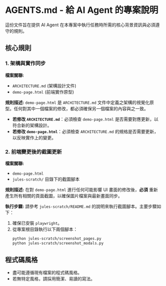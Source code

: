 # AGENTS.md - 給 AI Agent 的專案說明

這份文件旨在提供 AI Agent 在本專案中執行任務時所需的核心背景資訊與必須遵守的規則。

## 核心規則

### 1. 架構與實作同步

**檔案關聯:**
- `ARCHITECTURE.md` (架構設計文件)
- `demo-page.html` (前端實作原型)

**規則描述:**
`demo-page.html` 是 `ARCHITECTURE.md` 文件中定義之架構的視覺化原型。任何對其中一個檔案的修改，都必須確保另一個檔案的內容與之一致。

- **若修改 `ARCHITECTURE.md`**：必須檢查 `demo-page.html` 是否需要對應更新，以符合新的架構設計。
- **若修改 `demo-page.html`**：必須檢查 `ARCHITECTURE.md` 的規格是否需要更新，以反映實作上的變更。

### 2. 前端變更後的截圖更新

**檔案關聯:**
- `demo-page.html`
- `jules-scratch/` 目錄下的截圖腳本

**規則描述:**
在對 `demo-page.html` 進行任何可能影響 UI 畫面的修改後，**必須** 重新產生所有相關的頁面截圖，以確保圖片檔案與最新畫面同步。

**執行步驟:**
請參考 `jules-scratch/README.md` 的說明來執行截圖腳本。主要步驟如下：

1.  確保已安裝 `playwright`。
2.  從專案根目錄執行以下兩個腳本：
    ```bash
    python jules-scratch/screenshot_pages.py
    python jules-scratch/screenshot_modals.py
    ```

## 程式碼風格
- 盡可能遵循現有檔案的程式碼風格。
- 若無特定風格，請採用簡潔、易讀的寫法。
